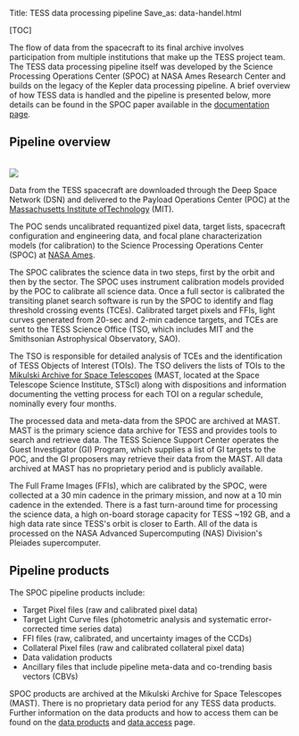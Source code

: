 Title: TESS data processing pipeline
Save_as: data-handel.html

[TOC]

The flow of data from the spacecraft to its final archive involves participation from multiple institutions that make up the TESS project team.
The TESS data processing pipeline itself was developed by the Science Processing Operations Center (SPOC) at NASA Ames Research Center and builds on the legacy of the Kepler data processing pipeline. A brief overview of how TESS data is handled and the pipeline is presented below, more details can be found in the SPOC paper available in the [documentation page](documentation.html).

## Pipeline overview

<br/>
<img class="img-responsive" style="max-width:75%;" src="images/mission/tess_operations2.png">
<br/>

Data from the TESS spacecraft are downloaded through the Deep Space Network (DSN) and delivered to the Payload Operations Center (POC) at the [Massachusetts Institute ofTechnology](https://tess.mit.edu) (MIT). 

The POC sends uncalibrated requantized pixel data, target lists, spacecraft configuration and engineering data, and focal plane characterization models (for calibration) to the Science Processing Operations Center (SPOC) at [NASA Ames](https://www.nasa.gov/ames/tess-pipeline).

The SPOC calibrates the science data in two steps, first by the orbit and then by the sector. The SPOC uses instrument calibration models provided by the POC to calibrate all science data. Once a full sector is calibrated the transiting planet search software is run by the SPOC to identify and flag threshold crossing events (TCEs). Calibrated target pixels and FFIs, light curves generated from 20-sec and  2-min cadence targets, and TCEs are sent to the TESS Science Office (TSO, which includes MIT and the Smithsonian Astrophysical Observatory, SAO).

The TSO is responsible for detailed analysis of TCEs and the identification of TESS Objects of Interest (TOIs). The TSO delivers the lists of TOIs to the [Mikulski Archive for Space Telescopes](https://archive.stsci.edu/tess/) (MAST, located at the Space Telescope Science Institute, STScI) along with dispositions and information documenting the vetting process for each TOI on a regular schedule, nominally every four months.

The processed data and meta-data from the SPOC are archived at MAST. MAST is the primary science data archive for TESS and provides tools to search and retrieve data. The TESS Science Support Center operates the Guest Investigator (GI) Program, which supplies a list of GI targets to the POC, and the GI proposers may retrieve their data from the MAST. All data archived at MAST has no proprietary period and is publicly available.

The Full Frame Images (FFIs), which are calibrated by the SPOC, were collected at a 30 min cadence in the primary mission, and now at a 10 min cadence in the extended. There is a fast turn-around time for processing the science data, a high on-board storage capacity for TESS ~192 GB, and a high data rate since TESS's orbit is closer to Earth. All of the data is processed on the NASA Advanced Supercomputing (NAS) Division's Pleiades supercomputer.

## Pipeline products

The SPOC pipeline products include:

* Target Pixel files (raw and calibrated pixel data)
* Target Light Curve files (photometric analysis and systematic error-corrected time series data)
* FFI files (raw, calibrated, and uncertainty images of the CCDs)
* Collateral Pixel files (raw and calibrated collateral pixel data)
* Data validation products
* Ancillary files that include pipeline meta-data and co-trending basis vectors (CBVs)

SPOC products are archived at the Mikulski Archive for Space Telescopes (MAST). There is no proprietary data period for any TESS data products. Further information on the data products and how to access them can be found on the [data products](data-products.html) and [data access](data-access.html) page.



